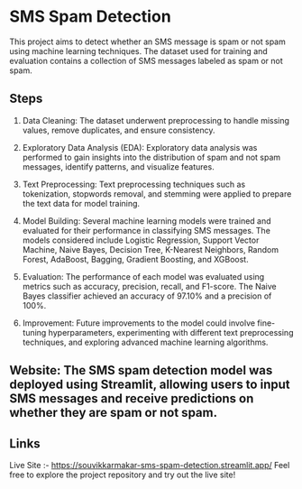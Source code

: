 # SMS Spam Detection
This project aims to detect whether an SMS message is spam or not spam using machine learning techniques. The dataset used for training and evaluation contains a collection of SMS messages labeled as spam or not spam.

## Steps
1. Data Cleaning: The dataset underwent preprocessing to handle missing values, remove duplicates, and ensure consistency.

2. Exploratory Data Analysis (EDA): Exploratory data analysis was performed to gain insights into the distribution of spam and not spam messages, identify patterns, and visualize features.

3. Text Preprocessing: Text preprocessing techniques such as tokenization, stopwords removal, and stemming were applied to prepare the text data for model training.

4. Model Building: Several machine learning models were trained and evaluated for their performance in classifying SMS messages. The models considered include Logistic Regression, Support Vector Machine, Naive Bayes, Decision Tree, K-Nearest Neighbors, Random Forest, AdaBoost, Bagging, Gradient Boosting, and XGBoost.

5. Evaluation: The performance of each model was evaluated using metrics such as accuracy, precision, recall, and F1-score. The Naive Bayes classifier achieved an accuracy of 97.10% and a precision of 100%.

6. Improvement: Future improvements to the model could involve fine-tuning hyperparameters, experimenting with different text preprocessing techniques, and exploring advanced machine learning algorithms.

## Website: The SMS spam detection model was deployed using Streamlit, allowing users to input SMS messages and receive predictions on whether they are spam or not spam.

## Links
Live Site :- https://souvikkarmakar-sms-spam-detection.streamlit.app/
Feel free to explore the project repository and try out the live site!
